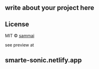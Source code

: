 ## write about your project here


## License

MIT © [sammai]()

see preview at 

## smarte-sonic.netlify.app

